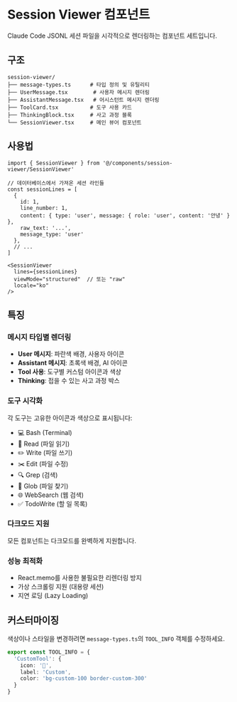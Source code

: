 # Session Viewer 컴포넌트

Claude Code JSONL 세션 파일을 시각적으로 렌더링하는 컴포넌트 세트입니다.

## 구조

```
session-viewer/
├── message-types.ts      # 타입 정의 및 유틸리티
├── UserMessage.tsx        # 사용자 메시지 렌더링
├── AssistantMessage.tsx   # 어시스턴트 메시지 렌더링
├── ToolCard.tsx          # 도구 사용 카드
├── ThinkingBlock.tsx     # 사고 과정 블록
└── SessionViewer.tsx     # 메인 뷰어 컴포넌트
```

## 사용법

```tsx
import { SessionViewer } from '@/components/session-viewer/SessionViewer'

// 데이터베이스에서 가져온 세션 라인들
const sessionLines = [
  {
    id: 1,
    line_number: 1,
    content: { type: 'user', message: { role: 'user', content: '안녕' } },
    raw_text: '...',
    message_type: 'user'
  },
  // ...
]

<SessionViewer 
  lines={sessionLines}
  viewMode="structured"  // 또는 "raw"
  locale="ko"
/>
```

## 특징

### 메시지 타입별 렌더링
- **User 메시지**: 파란색 배경, 사용자 아이콘
- **Assistant 메시지**: 초록색 배경, AI 아이콘
- **Tool 사용**: 도구별 커스텀 아이콘과 색상
- **Thinking**: 접을 수 있는 사고 과정 박스

### 도구 시각화
각 도구는 고유한 아이콘과 색상으로 표시됩니다:
- 💻 Bash (Terminal)
- 📖 Read (파일 읽기)
- ✏️ Write (파일 쓰기)
- ✂️ Edit (파일 수정)
- 🔍 Grep (검색)
- 📁 Glob (파일 찾기)
- 🌐 WebSearch (웹 검색)
- ✅ TodoWrite (할 일 목록)

### 다크모드 지원
모든 컴포넌트는 다크모드를 완벽하게 지원합니다.

### 성능 최적화
- React.memo를 사용한 불필요한 리렌더링 방지
- 가상 스크롤링 지원 (대용량 세션)
- 지연 로딩 (Lazy Loading)

## 커스터마이징

색상이나 스타일을 변경하려면 `message-types.ts`의 `TOOL_INFO` 객체를 수정하세요.

```typescript
export const TOOL_INFO = {
  'CustomTool': { 
    icon: '🔧', 
    label: 'Custom', 
    color: 'bg-custom-100 border-custom-300' 
  }
}
```
